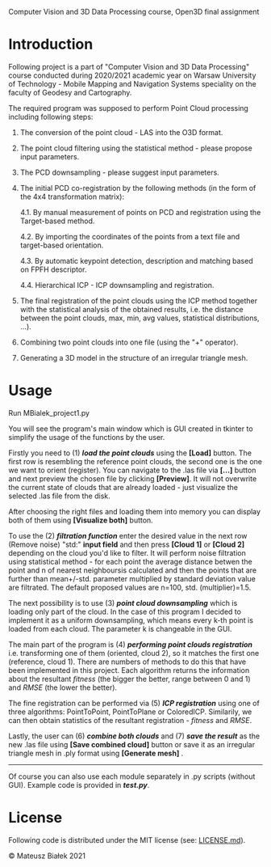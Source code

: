 Computer Vision and 3D Data Processing course, Open3D final assignment

# Introduction

Following project is a part of "Computer Vision and 3D Data Processing" course conducted during 2020/2021 academic year
on Warsaw University of Technology - Mobile Mapping and Navigation Systems speciality on the faculty of Geodesy and
Cartography.

The required program was supposed to perform Point Cloud processing including following steps:

1) The conversion of the point cloud - LAS into the O3D format.
2) The point cloud filtering using the statistical method - please propose input parameters.
3) The PCD downsampling - please suggest input parameters.
4) The initial PCD co-registration by the following methods (in the form of the 4x4 transformation matrix):

   4.1. By manual measurement of points on PCD and registration using the Target-based method.

   4.2. By importing the coordinates of the points from a text file and target-based orientation.

   4.3. By automatic keypoint detection, description and matching based on FPFH descriptor.

   4.4. Hierarchical ICP - ICP downsampling and registration.
5) The final registration of the point clouds using the ICP method together with the statistical analysis of the
   obtained results, i.e. the distance between the point clouds, max, min, avg values, statistical distributions, ...).
6) Combining two point clouds into one file (using the "+" operator).
7) Generating a 3D model in the structure of an irregular triangle mesh.

# Usage

Run MBialek_project1.py

You will see the program's main window which is GUI created in tkinter to simplify the usage of the functions by the
user.

Firstly you need to (1) ***load the point clouds*** using the **[Load]** button. The first row is resembling the
reference point clouds, the second one is the one we want to orient (register). You can navigate to the .las file
via **[...]** button and next preview the chosen file by clicking **[Preview]**. It will not overwrite the current state
of clouds that are already loaded - just visualize the selected .las file from the disk.

After choosing the right files and loading them into memory you can display both of them using **[Visualize both]**
button.

To use the (2) **_filtration function_** enter the desired value in the next row (Remove noise) "std:" **input field**
and then press **[Cloud 1]** or **[Cloud 2]** depending on the cloud you'd like to filter. It will perform noise
filtration using statistical method - for each point the average distance betwen the point and n of nearest neighboursis
calculated and then the points that are further than mean+/-std. parameter multiplied by standard deviation value are
filtrated. The default proposed values are n=100, std. (multiplier)=1.5.

The next possibility is to use (3) ***point cloud downsampling*** which is loading only part of the cloud. In the case
of this program I decided to implement it as a uniform downsampling, which means every k-th point is loaded from each
cloud. The parameter k is changeable in the GUI.

The main part of the program is (4) ***performing point clouds registration*** i.e. transforming one of them (oriented,
cloud 2), so it matches the first one (reference, cloud 1). There are numbers of methods to do this that have been
implemented in this project. Each algorithm returns the information about the resultant *fitness* (the bigger the
better, range between 0 and 1) and *RMSE* (the lower the better).

The fine registration can be performed via (5) ***ICP registration*** using one of three algorithms: PointToPoint,
PointToPlane or ColoredICP. Similarily, we can then obtain statistics of the resultant registration - *fitness* and
*RMSE*.

Lastly, the user can (6) ***combine both clouds*** and (7) ***save the result*** as the new .las file
using **[Save combined cloud]** button or save it as an irregular triangle mesh in .ply format using **[Generate mesh]**
.

___
Of course you can also use each module separately in .py scripts (without GUI). Example code is provided in
___test.py___.

# License

Following code is distributed under the MIT license (see: [LICENSE.md](LICENSE.md)).

&copy; Mateusz Białek 2021